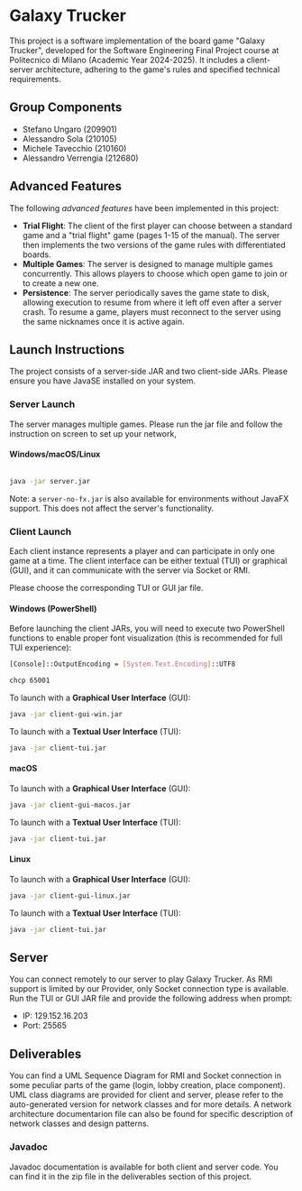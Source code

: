 # Galaxy Trucker

This project is a software implementation of the board game "Galaxy Trucker", developed for the Software Engineering Final Project course at Politecnico di Milano (Academic Year 2024-2025). It includes a client-server architecture, adhering to the game's rules and specified technical requirements.

## Group Components
- Stefano Ungaro (209901)
- Alessandro Sola (210105)
- Michele Tavecchio (210160)
- Alessandro Verrengia (212680)

## Advanced Features
The following *advanced features* have been implemented in this project:
- **Trial Flight**: The client of the first player can choose between a standard game and a "trial flight" game (pages 1-15 of the manual). The server then implements the two versions of the game rules with differentiated boards.
- **Multiple Games**: The server is designed to manage multiple games concurrently. This allows players to choose which open game to join or to create a new one.
- **Persistence**: The server periodically saves the game state to disk, allowing execution to resume from where it left off even after a server crash. To resume a game, players must reconnect to the server using the same nicknames once it is active again.  

## Launch Instructions
The project consists of a server-side JAR and two client-side JARs. Please ensure you have JavaSE installed on your system.

### Server Launch
The server manages multiple games. Please run the jar file and follow the instruction on screen to set up your network,

#### Windows/macOS/Linux
  ``` bash

java -jar server.jar

```

Note: a `server-no-fx.jar` is also available for environments without JavaFX support. This does not affect the server's functionality.

### Client Launch
Each client instance represents a player and can participate in only one game at a time. The client interface can be either textual (TUI) or graphical (GUI), and it can communicate with the server via Socket or RMI.


Please choose the corresponding TUI or GUI jar file.

#### Windows (PowerShell)
Before launching the client JARs, you will need to execute two PowerShell functions to enable proper font visualization (this is recommended for full TUI experience):

```bash
[Console]::OutputEncoding = [System.Text.Encoding]::UTF8

chcp 65001

```

To launch with a **Graphical User Interface** (GUI):

```bash
java -jar client-gui-win.jar

```

To launch with a **Textual User Interface** (TUI):

```bash
java -jar client-tui.jar

```

#### macOS
To launch with a **Graphical User Interface** (GUI):

```bash
java -jar client-gui-macos.jar

```

To launch with a **Textual User Interface** (TUI):

```bash
java -jar client-tui.jar

```

#### Linux
To launch with a **Graphical User Interface** (GUI):

```bash
java -jar client-gui-linux.jar

```

To launch with a **Textual User Interface** (TUI):

```bash
java -jar client-tui.jar

```

## Server

You can connect remotely to our server to play Galaxy Trucker. As RMI support is limited by our Provider, only Socket connection type is available. 
Run the TUI or GUI JAR file and provide the following address when prompt:
- IP: 129.152.16.203
- Port: 25565

## Deliverables

You can find a UML Sequence Diagram for RMI and Socket connection in some peculiar parts of the game (login, lobby creation, place component). 
UML class diagrams are provided for client and server, please refer to the auto-generated version for network classes and for more details.
A network architecture documentarion file can also be found for specific description of network classes and design patterns.

### Javadoc
Javadoc documentation is available for both client and server code. You can find it in the zip file in the deliverables section of this project.